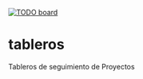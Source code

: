 [![TODO board](https://imdone.io/api/1.0/projects/5d1826240cca586ebdd4d954/badge)](https://imdone.io/app#/board/samtux/tableros)

# tableros
Tableros de seguimiento de Proyectos
